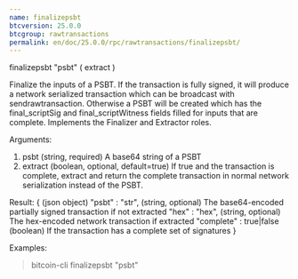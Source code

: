 ```yaml
---
name: finalizepsbt
btcversion: 25.0.0
btcgroup: rawtransactions
permalink: en/doc/25.0.0/rpc/rawtransactions/finalizepsbt/
---
```


finalizepsbt "psbt" ( extract )

Finalize the inputs of a PSBT. If the transaction is fully signed, it will produce a
network serialized transaction which can be broadcast with sendrawtransaction. Otherwise a PSBT will be
created which has the final_scriptSig and final_scriptWitness fields filled for inputs that are complete.
Implements the Finalizer and Extractor roles.

Arguments:
1. psbt       (string, required) A base64 string of a PSBT
2. extract    (boolean, optional, default=true) If true and the transaction is complete,
              extract and return the complete transaction in normal network serialization instead of the PSBT.

Result:
{                             (json object)
  "psbt" : "str",             (string, optional) The base64-encoded partially signed transaction if not extracted
  "hex" : "hex",              (string, optional) The hex-encoded network transaction if extracted
  "complete" : true|false     (boolean) If the transaction has a complete set of signatures
}

Examples:
> bitcoin-cli finalizepsbt "psbt"


